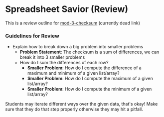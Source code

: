 # Spreadsheet Savior (Review)

This is a review outline for [mod-3-checksum](#) (currently dead link)

### Guidelines for Review
- Explain how to break down a big problem into smaller problems
  - **Problem Statement**: The checksum is a sum of differences, we can break it into 3 smaller problems
  - How do I sum the differences of each row?
    - **Smaller Problem**: How do I compute the difference of a maximum and minimum of a given list/array?
    - **Smaller Problem**: How do I compute the maximum of a given list/array?
    - **Smaller Problem**: How do I compute the minimum of a given list/array?

Students may iterate different ways over the given data, that's okay! Make sure
that they do that step properly otherwise they may hit a pitfall.
